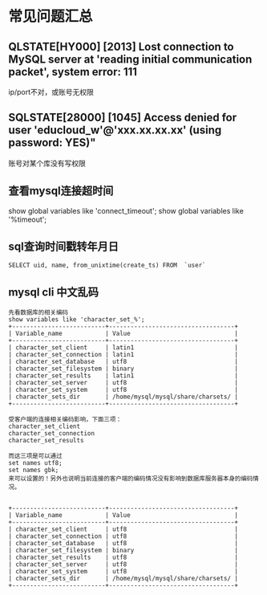 


常见问题汇总
============


QLSTATE[HY000] [2013] Lost connection to MySQL server at 'reading initial communication packet', system error: 111
-------------
ip/port不对，或账号无权限


SQLSTATE[28000] [1045] Access denied for user 'educloud_w'@'xxx.xx.xx.xx' (using password: YES)"
-------------
账号对某个库没有写权限




查看mysql连接超时间
-------------
show global variables like 'connect_timeout';
show global variables like '%timeout';




sql查询时间戳转年月日
------------
```
SELECT uid, name, from_unixtime(create_ts) FROM  `user` 
```



mysql cli 中文乱码
------------
```
先看数据库的相关编码
show variables like 'character_set_%';
+--------------------------+-----------------------------------+
| Variable_name            | Value                             |
+--------------------------+-----------------------------------+
| character_set_client     | latin1                            |
| character_set_connection | latin1                            |
| character_set_database   | utf8                              |
| character_set_filesystem | binary                            |
| character_set_results    | latin1                            |
| character_set_server     | utf8                              |
| character_set_system     | utf8                              |
| character_sets_dir       | /home/mysql/mysql/share/charsets/ |
+--------------------------+-----------------------------------+

受客户端的连接相关编码影响，下面三项：
character_set_client
character_set_connection
character_set_results 

而这三项是可以通过
set names utf8;
set names gbk;
来可以设置的！另外也说明当前连接的客户端的编码情况没有影响到数据库服务器本身的编码情况。


+--------------------------+-----------------------------------+
| Variable_name            | Value                             |
+--------------------------+-----------------------------------+
| character_set_client     | utf8                              |
| character_set_connection | utf8                              |
| character_set_database   | utf8                              |
| character_set_filesystem | binary                            |
| character_set_results    | utf8                              |
| character_set_server     | utf8                              |
| character_set_system     | utf8                              |
| character_sets_dir       | /home/mysql/mysql/share/charsets/ |
+--------------------------+-----------------------------------+
```





